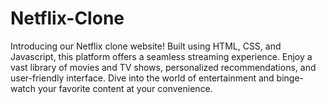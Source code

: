 # Netflix-Clone

Introducing our Netflix clone website! Built using HTML, CSS, and Javascript, this platform offers a seamless streaming experience. Enjoy a vast library of movies and TV shows, personalized recommendations, and user-friendly interface. Dive into the world of entertainment and binge-watch your favorite content at your convenience. 
